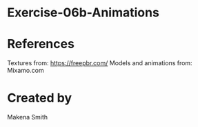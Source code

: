 # Exercise-06b-Animations

# References

Textures from: https://freepbr.com/
Models and animations from: Mixamo.com

# Created by 
Makena Smith
